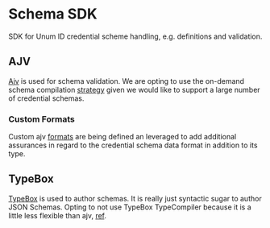 # Schema SDK
SDK for Unum ID credential scheme handling, e.g. definitions and validation.

## AJV
[Ajv](https://ajv.js.org/guide/why-ajv.html) is used for schema validation. We are opting to use the on-demand schema compilation [strategy](https://ajv.js.org/guide/managing-schemas.html#pre-adding-all-schemas-vs-adding-on-demand) given we would like to support a large number of credential schemas.

### Custom Formats
Custom ajv [formats](https://ajv.js.org/guide/formats.html#user-defined-formats) are being defined an leveraged to add additional assurances in regard to the credential schema data format in addition to its type. 

## TypeBox
[TypeBox](https://github.com/sinclairzx81/typebox) is used to author schemas. It is really just syntactic sugar to author JSON Schemas. Opting to not use TypeBox TypeCompiler because it is a little less flexible than ajv, [ref](https://github.com/sinclairzx81/typebox#typecompiler).